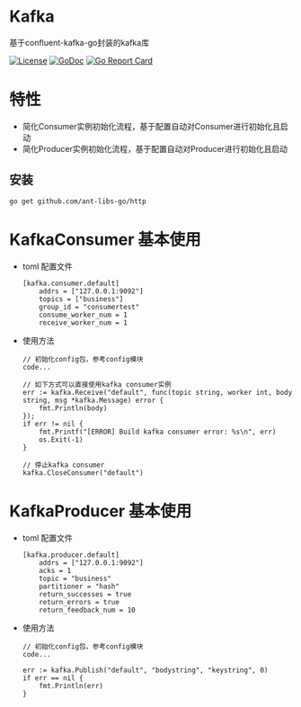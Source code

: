 # Kafka

基于confluent-kafka-go封装的kafka库

[![License](https://img.shields.io/:license-apache%202-blue.svg)](https://opensource.org/licenses/Apache-2.0)
[![GoDoc](https://godoc.org/github.com/ant-libs-go/kafka?status.png)](http://godoc.org/github.com/ant-libs-go/kafka)
[![Go Report Card](https://goreportcard.com/badge/github.com/ant-libs-go/kafka)](https://goreportcard.com/report/github.com/ant-libs-go/kafka)

# 特性

* 简化Consumer实例初始化流程，基于配置自动对Consumer进行初始化且启动
* 简化Producer实例初始化流程，基于配置自动对Producer进行初始化且启动

## 安装

	go get github.com/ant-libs-go/http

# KafkaConsumer 基本使用

* toml 配置文件
    ```
    [kafka.consumer.default]
        addrs = ["127.0.0.1:9092"]
        topics = ["business"]
        group_id = "consumertest"
        consume_worker_num = 1
        receive_worker_num = 1
    ```

* 使用方法

	```golang
    // 初始化config包，参考config模块
    code...

    // 如下方式可以直接使用kafka consumer实例
    err := kafka.Receive("default", func(topic string, worker int, body string, msg *kafka.Message) error {
        fmt.Println(body)
    }); 
    if err != nil {
        fmt.Printf("[ERROR] Build kafka consumer error: %s\n", err)
        os.Exit(-1)
    }

    // 停止kafka consumer
    kafka.CloseConsumer("default")
    ```

# KafkaProducer 基本使用

* toml 配置文件
    ```
    [kafka.producer.default]
        addrs = ["127.0.0.1:9092"]
        acks = 1
        topic = "business"
        partitioner = "hash"
        return_successes = true
        return_errors = true
        return_feedback_num = 10
    ```

* 使用方法
	```golang
    // 初始化config包，参考config模块
    code...

    err := kafka.Publish("default", "bodystring", "keystring", 0)
    if err == nil {
        fmt.Println(err)
    }
    ```
